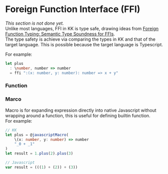 # Foreign Function Interface \(FFI\)

_This section is not done yet._  
Unlike most languages,  FFI in KK is type safe, drawing ideas from [Foreign Function Typing: Semantic Type Soundness for FFIs](https://wgt20.irif.fr/wgt20-final23-acmpaginated.pdf).    
The type safety is achieve via comparing the types in KK and that of the target language. This is possible because the target language is Typescript.

For example:  


```typescript
let plus
  : \number, number => number 
  = ffi ":(x: number, y: number): number => x + y"
```

### Function

### Marco

Macro is for expanding expression directly into native Javascript without wrapping around a function, this is useful for defining builtin function.  
For example:

```typescript
// KK
let plus = @javascriptMacro(
    \(x: number, y: number) => number
    "_0 + _1"
)
let result = 1.plus(2).plus(3)

// Javascript
var result = (((1) + (2)) + (3))
```


